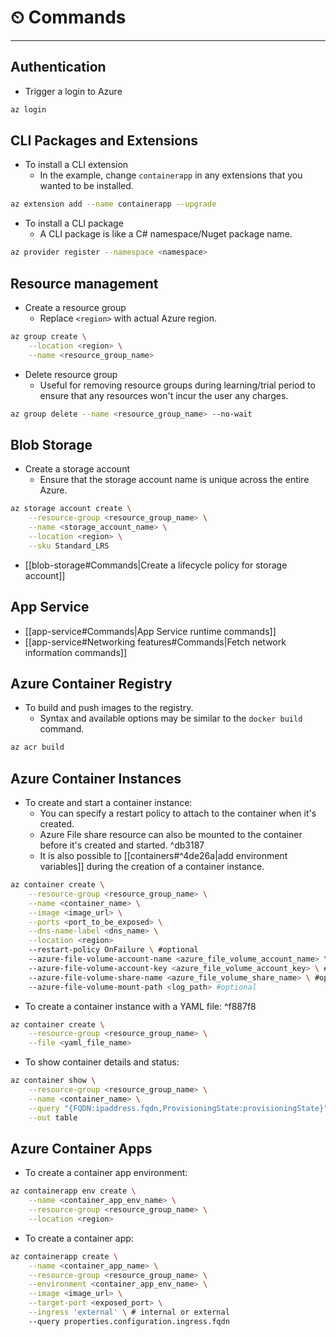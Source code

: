 # ⏲ Commands
---
## Authentication

- Trigger a login to Azure

```bash
az login
```


## CLI Packages and Extensions

- To install a CLI extension
	- In the example, change `containerapp` in any extensions that you wanted to be installed.

```bash
az extension add --name containerapp --upgrade
```

- To install a CLI package
	- A CLI package is like a C# namespace/Nuget package name.

```bash
az provider register --namespace <namespace>
```

## Resource management

- Create a resource group
	- Replace `<region>` with actual Azure region.

```bash
az group create \
	--location <region> \
	--name <resource_group_name>
```

- Delete resource group
	- Useful for removing resource groups during learning/trial period to ensure that any resources won't incur the user any charges.

```bash
az group delete --name <resource_group_name> --no-wait
```

## Blob Storage

- Create a storage account
	- Ensure that the storage account name is unique across the entire Azure.

```bash
az storage account create \
	--resource-group <resource_group_name> \
	--name <storage_account_name> \
	--location <region> \
	--sku Standard_LRS
```

- [[blob-storage#Commands|Create a lifecycle policy for storage account]]

## App Service

- [[app-service#Commands|App Service runtime commands]]
- [[app-service#Networking features#Commands|Fetch network information commands]]

## Azure Container Registry

- To build and push images to the registry.
	- Syntax and available options may be similar to the `docker build` command.

```bash
az acr build
```

## Azure Container Instances

- To create and start a container instance:
	- You can specify a restart policy to attach to the container when it's created.
	- Azure File share resource can also be mounted to the container before it's created and started. ^db3187
	- It is also possible to [[containers#^4de26a|add environment variables]] during the creation of a container instance.

```bash
az container create \
	--resource-group <resource_group_name> \
	--name <container_name> \
	--image <image_url> \
	--ports <port_to_be_exposed> \
	--dns-name-label <dns_name> \
	--location <region>
	--restart-policy OnFailure \ #optional
	--azure-file-volume-account-name <azure_file_volume_account_name> \ #optional
	--azure-file-volume-account-key <azure_file_volume_account_key> \ #optional
	--azure-file-volume-share-name <azure_file_volume_share_name> \ #optional
	--azure-file-volume-mount-path <log_path> #optional
```

- To create a container instance with a YAML file: ^f887f8

```bash
az container create \
	--resource-group <resource_group_name> \
	--file <yaml_file_name>
```

- To show container details and status:

```bash
az container show \
	--resource-group <resource_group_name> \
	--name <container_name> \
	--query "{FQDN:ipaddress.fqdn,ProvisioningState:provisioningState}" \
	--out table
```

## Azure Container Apps

- To create a container app environment:

```bash
az containerapp env create \
	--name <container_app_env_name> \
	--resource-group <resource_group_name> \
	--location <region>
```

- To create a container app:

```bash
az containerapp create \
	--name <container_app_name> \
	--resource-group <resource_group_name> \
	--environment <container_app_env_name> \
	--image <image_url> \
	--target-port <exposed_port> \
	--ingress 'external' \ # internal or external
	--query properties.configuration.ingress.fqdn
```